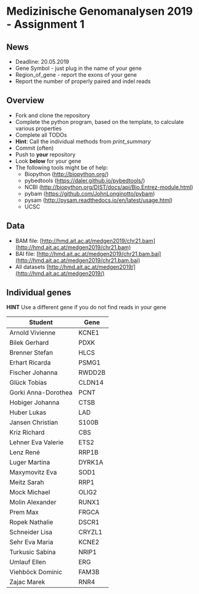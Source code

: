 # Medizinische Genomanalysen 2019 - Assignment 1

## News
* Deadline: 20.05.2019
* Gene Symbol - just plug in the name of your gene
* Region_of_gene - report the exons of your gene
* Report the number of properly paired and indel reads


## Overview
* Fork and clone the repository
* Complete the python program, based on the template, to calculate various properties
* Complete all TODOs
* **Hint**: Call the individual methods from *print_summary*
* Commit (often)
* Push to **your** repository
* Look **below** for your gene
* The following tools might be of help:
  * Biopython (http://biopython.org/)
  * pybedtools (https://daler.github.io/pybedtools/)
  * NCBI (http://biopython.org/DIST/docs/api/Bio.Entrez-module.html)
  * pybam (https://github.com/JohnLonginotto/pybam)
  * pysam (http://pysam.readthedocs.io/en/latest/usage.html)
  * UCSC

## Data
* BAM file: [http://hmd.ait.ac.at/medgen2019/chr21.bam](http://hmd.ait.ac.at/medgen2019/chr21.bam)
* BAI file: [http://hmd.ait.ac.at/medgen2019/chr21.bam.bai](http://hmd.ait.ac.at/medgen2019/chr21.bam.bai)
* All datasets [http://hmd.ait.ac.at/medgen2019/](http://hmd.ait.ac.at/medgen2019/)

## Individual genes

**HINT** Use a different gene if you do not find reads in your gene

| Student | Gene | 
| ----- | --- |
| Arnold Vivienne | KCNE1 |
| Bilek Gerhard | PDXK |
| Brenner Stefan | HLCS |
| Erhart Ricarda | PSMG1 |
| Fischer Johanna | RWDD2B |
| Glück Tobias | CLDN14 |
| Gorki Anna-Dorothea | PCNT |
| Hobiger Johanna | CTSB |
| Huber Lukas | LAD |
| Jansen Christian | S100B |
| Kriz Richard | CBS |
| Lehner Eva Valerie | ETS2 |
| Lenz René | RRP1B |
| Luger Martina | DYRK1A |
| Maxymovitz Eva | SOD1 |
| Meitz Sarah | RRP1 |
| Mock Michael | OLIG2 |
| Molin Alexander | RUNX1 |
| Prem Max | FRGCA |
| Ropek Nathalie | DSCR1 |
| Schneider Lisa | CRYZL1 |
| Sehr Eva Maria | KCNE2 |
| Turkusic Sabina | NRIP1 |
| Umlauf Ellen | ERG |
| Viehböck Dominic | FAM3B |
| Zajac Marek | RNR4 |




